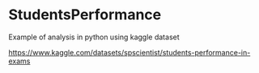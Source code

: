 # StudentsPerformance
 Example of analysis in python using kaggle dataset

https://www.kaggle.com/datasets/spscientist/students-performance-in-exams
